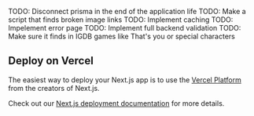 TODO: Disconnect prisma in the end of the application life
TODO: Make a script that finds broken image links
TODO: Implement caching
TODO: Impelement error page
TODO: Implement full backend validation
TODO: Make sure it finds in IGDB games like That's you or special characters

## Deploy on Vercel

The easiest way to deploy your Next.js app is to use the [Vercel Platform](https://vercel.com/new?utm_medium=default-template&filter=next.js&utm_source=create-next-app&utm_campaign=create-next-app-readme) from the creators of Next.js.

Check out our [Next.js deployment documentation](https://nextjs.org/docs/deployment) for more details.
